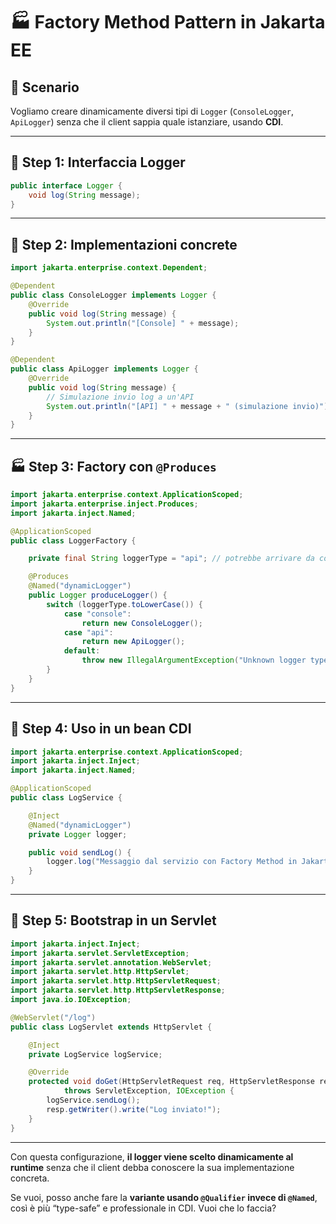 # 🏭 **Factory Method Pattern in Jakarta EE**

## 🎯 Scenario

Vogliamo creare dinamicamente diversi tipi di `Logger` (`ConsoleLogger`, `ApiLogger`) senza che il client sappia quale istanziare, usando **CDI**.

---

## 🔧 Step 1: **Interfaccia Logger**

```java
public interface Logger {
    void log(String message);
}
```

---

## 🧱 Step 2: **Implementazioni concrete**

```java
import jakarta.enterprise.context.Dependent;

@Dependent
public class ConsoleLogger implements Logger {
    @Override
    public void log(String message) {
        System.out.println("[Console] " + message);
    }
}

@Dependent
public class ApiLogger implements Logger {
    @Override
    public void log(String message) {
        // Simulazione invio log a un'API
        System.out.println("[API] " + message + " (simulazione invio)");
    }
}
```

---

## 🏭 Step 3: **Factory con `@Produces`**

```java
import jakarta.enterprise.context.ApplicationScoped;
import jakarta.enterprise.inject.Produces;
import jakarta.inject.Named;

@ApplicationScoped
public class LoggerFactory {

    private final String loggerType = "api"; // potrebbe arrivare da config o variabile ambiente

    @Produces
    @Named("dynamicLogger")
    public Logger produceLogger() {
        switch (loggerType.toLowerCase()) {
            case "console":
                return new ConsoleLogger();
            case "api":
                return new ApiLogger();
            default:
                throw new IllegalArgumentException("Unknown logger type: " + loggerType);
        }
    }
}
```

---

## 🚀 Step 4: **Uso in un bean CDI**

```java
import jakarta.enterprise.context.ApplicationScoped;
import jakarta.inject.Inject;
import jakarta.inject.Named;

@ApplicationScoped
public class LogService {

    @Inject
    @Named("dynamicLogger")
    private Logger logger;

    public void sendLog() {
        logger.log("Messaggio dal servizio con Factory Method in Jakarta EE!");
    }
}
```

---

## 🧪 Step 5: **Bootstrap in un Servlet**

```java
import jakarta.inject.Inject;
import jakarta.servlet.ServletException;
import jakarta.servlet.annotation.WebServlet;
import jakarta.servlet.http.HttpServlet;
import jakarta.servlet.http.HttpServletRequest;
import jakarta.servlet.http.HttpServletResponse;
import java.io.IOException;

@WebServlet("/log")
public class LogServlet extends HttpServlet {

    @Inject
    private LogService logService;

    @Override
    protected void doGet(HttpServletRequest req, HttpServletResponse resp)
            throws ServletException, IOException {
        logService.sendLog();
        resp.getWriter().write("Log inviato!");
    }
}
```

---

Con questa configurazione, **il logger viene scelto dinamicamente al runtime** senza che il client debba conoscere la sua implementazione concreta.

Se vuoi, posso anche fare la **variante usando `@Qualifier` invece di `@Named`**, così è più “type-safe” e professionale in CDI. Vuoi che lo faccia?

